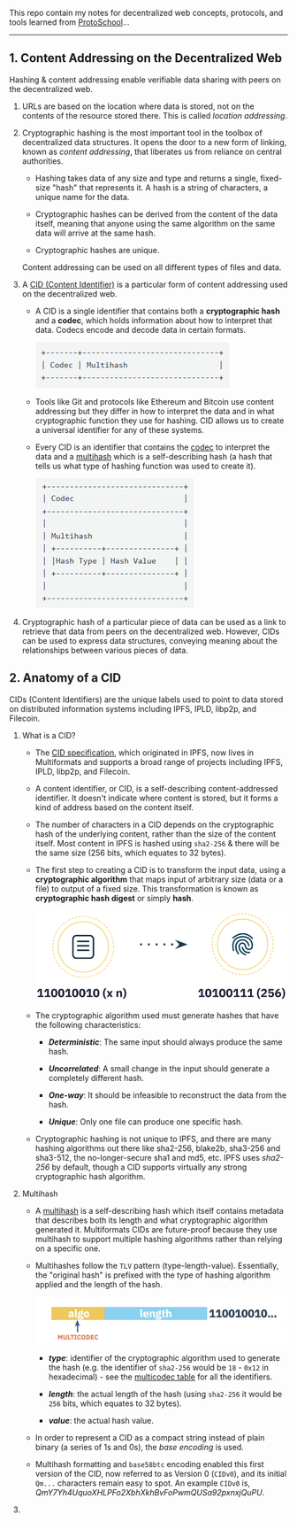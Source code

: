 This repo contain my notes for decentralized web concepts, protocols, and tools learned from [ProtoSchool](https://proto.school/)...

---

## 1. Content Addressing on the Decentralized Web

   Hashing & content addressing enable verifiable data sharing with peers on the decentralized web.

   1. URLs are based on the location where data is stored, not on the contents of the resource stored there. This is called _location addressing_.

   2. Cryptographic hashing is the most important tool in the toolbox of decentralized data structures. It opens the door to a new form of linking, known as _content addressing_, that liberates us from reliance on central authorities.
  
      - Hashing takes data of any size and type and returns a single, fixed-size "hash" that represents it. A hash is a string of characters, a unique name for the data.

      - Cryptographic hashes can be derived from the content of the data itself, meaning that anyone using the same algorithm on the same data will arrive at the same hash.

      - Cryptographic hashes are unique.

      Content addressing can be used on all different types of files and data.

   3. A [CID (Content Identifier)](https://docs.ipfs.tech/concepts/content-addressing/) is a particular form of content addressing used on the decentralized web.

      - A CID is a single identifier that contains both a **cryptographic hash** and a **codec**, which holds information about how to interpret that data. Codecs encode and decode data in certain formats.
     
         ![CID 01](./imgs/CID_01.png)

      - Tools like Git and protocols like Ethereum and Bitcoin use content addressing but they differ in how to interpret the data and in what cryptographic function they use for hashing. CID allows us to create a universal identifier for any of these systems.

      - Every CID is an identifier that contains the [codec](https://github.com/multiformats/multicodec) to interpret the data and a [multihash](https://github.com/multiformats/multihash) which is a self-describing hash (a hash that tells us what type of hashing function was used to create it).
     
         ![CID 02](./imgs/CID_02.png)

   4. Cryptographic hash of a particular piece of data can be used as a link to retrieve that data from peers on the decentralized web. However, CIDs can be used to express data structures, conveying meaning about the relationships between various pieces of data.

## 2. Anatomy of a CID

   CIDs (Content Identifiers) are the unique labels used to point to data stored on distributed information systems including IPFS, IPLD, libp2p, and Filecoin.

   1. What is a CID?

      - The [CID specification](https://github.com/multiformats/cid), which originated in IPFS, now lives in Multiformats and supports a broad range of projects including IPFS, IPLD, libp2p, and Filecoin.

      - A content identifier, or CID, is a self-describing content-addressed identifier. It doesn't indicate where content is stored, but it forms a kind of address based on the content itself.

      - The number of characters in a CID depends on the cryptographic hash of the underlying content, rather than the size of the content itself. Most content in IPFS is hashed using `sha2-256` & there will be the same size (256 bits, which equates to 32 bytes).

      - The first step to creating a CID is to transform the input data, using a **cryptographic algorithm** that maps input of arbitrary size (data or a file) to output of a fixed size. This transformation is known as **cryptographic hash digest** or simply **hash**.
      
         ![Creating a CID](./imgs/CID_03.png)

      - The cryptographic algorithm used must generate hashes that have the following characteristics:

         - ***Deterministic***: The same input should always produce the same hash.

         - ***Uncorrelated***: A small change in the input should generate a completely different hash.

         - ***One-way***: It should be infeasible to reconstruct the data from the hash.

         - ***Unique***: Only one file can produce one specific hash.

      - Cryptographic hashing is not unique to IPFS, and there are many hashing algorithms out there like sha2-256, blake2b, sha3-256 and sha3-512, the no-longer-secure sha1 and md5, etc. IPFS uses *sha2-256* by default, though a CID supports virtually any strong cryptographic hash algorithm.

   2. Multihash

      - A [multihash](https://multiformats.io/multihash/) is a self-describing hash which itself contains metadata that describes both its length and what cryptographic algorithm generated it. Multiformats CIDs are future-proof because they use multihash to support multiple hashing algorithms rather than relying on a specific one.

      - Multihashes follow the `TLV` pattern (type-length-value). Essentially, the "original hash" is prefixed with the type of hashing algorithm applied and the length of the hash.

         ![Multihash Format](./imgs/multihash_format_01.jpg)

         - ***type***: identifier of the cryptographic algorithm used to generate the hash (e.g. the identifier of `sha2-256` would be `18` - `0x12` in hexadecimal) - see the [multicodec table](https://github.com/multiformats/multicodec/blob/master/table.csv) for all the identifiers.

         - ***length***: the actual length of the hash (using `sha2-256` it would be `256` bits, which equates to 32 bytes).

         - ***value***: the actual hash value.

      - In order to represent a CID as a compact string instead of plain binary (a series of 1s and 0s), the *base encoding* is used.

      - Multihash formatting and `base58btc` encoding enabled this first version of the CID, now referred to as Version 0 (`CIDv0`), and its initial `Qm...` characters remain easy to spot. An example `CIDv0` is, *QmY7Yh4UquoXHLPFo2XbhXkhBvFoPwmQUSa92pxnxjQuPU*.

   3. 